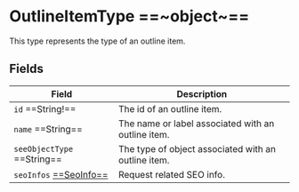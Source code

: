 # OutlineItemType ==~object~==

This type represents the type of an outline item. 

## Fields

| Field                                       	| Description                                         	|
|---------------------------------------------	|-----------------------------------------------------	|
| `id`  ==String!==                             | The id of an outline item.   	                        |
| `name`  ==String==                            | The name or label associated with an outline item.  	|
| `seeObjectType`  ==String==  	                | The type of object associated with an outline item. 	|
| `seoInfos` [ ==SeoInfo== ](SeoInfo.md)        | Request related SEO info.                             |

